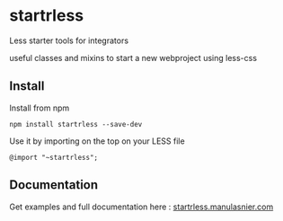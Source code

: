 # startrless
Less starter tools for integrators

useful classes and mixins to start a new webproject using less-css

## Install

Install from npm

    npm install startrless --save-dev

Use it by importing on the top on your LESS file

    @import "~startrless";

## Documentation

Get examples and full documentation here : [startrless.manulasnier.com](https://startrless.manulasnier.com/)
